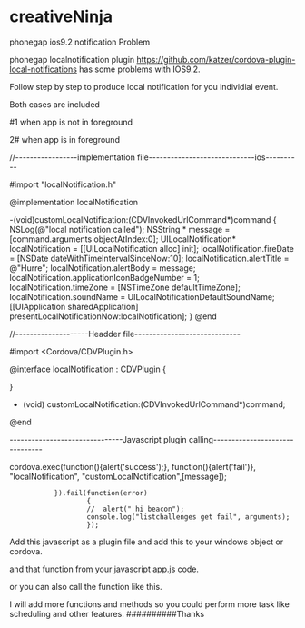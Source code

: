 # creativeNinja
phonegap ios9.2 notification Problem


phonegap localnotification plugin 
https://github.com/katzer/cordova-plugin-local-notifications has some problems with IOS9.2.

Follow step by step to produce local notification for you individial event.

Both cases are included

#1 when app is not in foreground

2# when app is in foreground

//-----------------implementation file-----------------------------ios----------

#import "localNotification.h"

@implementation localNotification

-(void)customLocalNotification:(CDVInvokedUrlCommand*)command
{
    NSLog(@"local notification called");
    NSString * message =[command.arguments objectAtIndex:0];
    UILocalNotification* localNotification = [[UILocalNotification alloc] init];
    localNotification.fireDate = [NSDate dateWithTimeIntervalSinceNow:10];
    localNotification.alertTitle = @"Hurre";
    localNotification.alertBody = message;
    localNotification.applicationIconBadgeNumber = 1;
    localNotification.timeZone = [NSTimeZone defaultTimeZone];
    localNotification.soundName = UILocalNotificationDefaultSoundName;
    [[UIApplication sharedApplication] presentLocalNotificationNow:localNotification];
}
@end





//--------------------Headder file-----------------------------


#import <Cordova/CDVPlugin.h>

@interface localNotification : CDVPlugin
{
    
}
- (void) customLocalNotification:(CDVInvokedUrlCommand*)command;

@end





-------------------------------Javascript plugin calling-------------------------------

cordova.exec(function(){alert('success');}, function(){alert('fail')}, "localNotification", "customLocalNotification",[message]);
                                                                    
               }).fail(function(error)
                       {
                       //  alert(" hi beacon");
                       console.log("listchallenges get fail", arguments);
                       });



Add this javascript as a plugin file and add this to your windows object or cordova.

and that function from your javascript app.js code.


or you can also call the function like this.







I will add more functions and methods so you could perform more task like scheduling and other features.
##########Thanks

